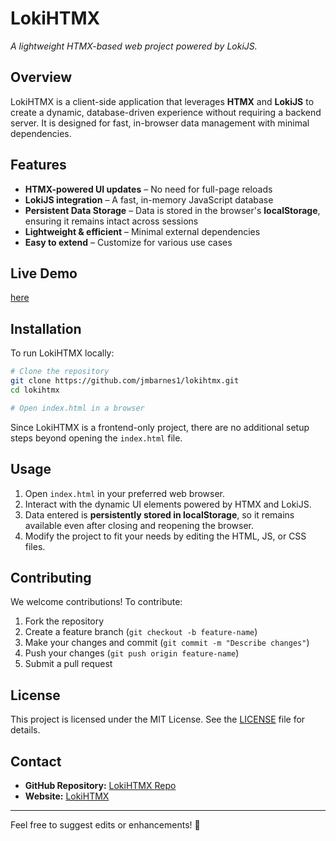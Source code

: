# LokiHTMX

<!--- ![LokiHTMX](https://jmbarnes1.github.io/lokihtmx/logo.png) --->  
*A lightweight HTMX-based web project powered by LokiJS.*

## Overview
LokiHTMX is a client-side application that leverages **HTMX** and **LokiJS** to create a dynamic, database-driven experience without requiring a backend server. It is designed for fast, in-browser data management with minimal dependencies.

## Features
- **HTMX-powered UI updates** – No need for full-page reloads
- **LokiJS integration** – A fast, in-memory JavaScript database
- **Persistent Data Storage** – Data is stored in the browser's **localStorage**, ensuring it remains intact across sessions
- **Lightweight & efficient** – Minimal external dependencies
- **Easy to extend** – Customize for various use cases

## Live Demo
[here](https://jmbarnes1.github.io/lokihtmx/)

## Installation
To run LokiHTMX locally:

```bash
# Clone the repository
git clone https://github.com/jmbarnes1/lokihtmx.git
cd lokihtmx

# Open index.html in a browser
```

Since LokiHTMX is a frontend-only project, there are no additional setup steps beyond opening the `index.html` file.

## Usage
1. Open `index.html` in your preferred web browser.
2. Interact with the dynamic UI elements powered by HTMX and LokiJS.
3. Data entered is **persistently stored in localStorage**, so it remains available even after closing and reopening the browser.
4. Modify the project to fit your needs by editing the HTML, JS, or CSS files.

## Contributing
We welcome contributions! To contribute:
1. Fork the repository
2. Create a feature branch (`git checkout -b feature-name`)
3. Make your changes and commit (`git commit -m "Describe changes"`)
4. Push your changes (`git push origin feature-name`)
5. Submit a pull request

## License
This project is licensed under the MIT License. See the [LICENSE](LICENSE) file for details.

## Contact
- **GitHub Repository:** [LokiHTMX Repo](https://github.com/jmbarnes1/lokihtmx)
- **Website:** [LokiHTMX](https://jmbarnes1.github.io/lokihtmx/)

---

Feel free to suggest edits or enhancements! 🚀

